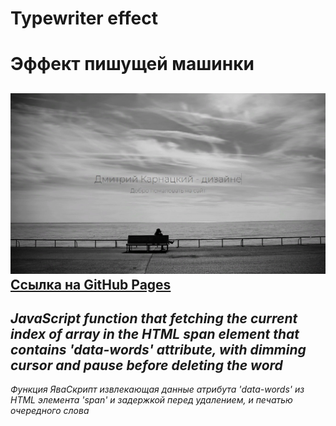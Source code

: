 # Typewriter effect
# Эффект пишущей машинки
![screenshot of sample](readme-preview-image.jpg)
[Ссылка на GitHub Pages](https://likesatie.github.io/Typewriter-effect-JS-HTML-CSS/)
---
*JavaScript function that fetching the current index of array in the HTML span element that contains 'data-words' attribute, with dimming cursor and pause before deleting the word*
---
*Функция ЯваСкрипт извлекающая данные атрибута 'data-words' из HTML элемента 'span' и задержкой перед удалением, и печатью очередного слова*
